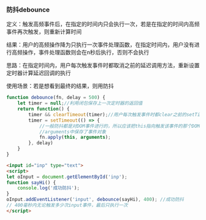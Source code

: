 ### 防抖debounce
定义：触发高频事件后，在指定的时间内只会执行一次，若是在指定的时间内高频事件再次触发，则重新计算时间

结果：用户的高频操作降为只执行一次事件处理函数，在指定时间内，用户没有进行高频操作，事件处理函数则会在n秒后执行，否则不会执行

思路：在指定时间内，用户每次触发事件时都取消之前的延迟调用方法，重新设置定时器计算延迟回调的执行

使用场景：若是想看到最终的结果，则用防抖
```js
function debounce(fn, delay = 500) {
    let timer = null;//利用闭包保存上一次定时器的返回值
    return function() {
        timer && clearTimeout(timer);//用户每次触发事件时都clear之前的setTimeout
        timer = setTimeout(() => {
            //一般防抖都是对DOM事件进行的，所以应该把this指向触发该事件的那个DOM元素
            //arguments中保存了事件对象
            fn.apply(this, arguments);
        }, delay)
    }
}
```
```html
<input id="inp" type="text">
<script>
let oInput = document.getElementById('inp');
function sayHi() {
    console.log('成功防抖');
}
oInput.addEventListener('input', debounce(sayHi), 400); //成功防抖
// 400毫秒内无论触发多少次input事件，最后只执行一次
</script>  
```